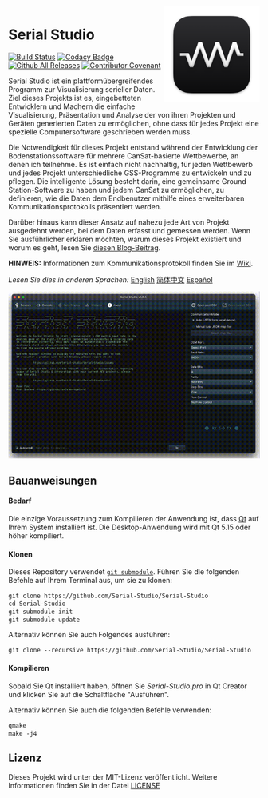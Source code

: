 <a href="#">
    <img width="192px" height="192px" src="doc/icon.png" align="right" />
</a>

# Serial Studio

[![Build Status](https://github.com/Serial-Studio/Serial-Studio/workflows/Build/badge.svg)](https://github.com/Serial-Studio/Serial-Studio/actions/)
[![Codacy Badge](https://app.codacy.com/project/badge/Grade/4b6f3ce14a684704980fea31d8c1632e)](https://www.codacy.com/gh/Serial-Studio/Serial-Studio/dashboard?utm_source=github.com&amp;utm_medium=referral&amp;utm_content=Serial-Studio/Serial-Studio&amp;utm_campaign=Badge_Grade)
[![Github All Releases](https://img.shields.io/github/downloads/Serial-Studio/Serial-Studio/total.svg)](https://github.com/Serial-Studio/Serial-Studio/releases/)
[![Contributor Covenant](https://img.shields.io/badge/Contributor%20Covenant-v1.4%20adopted-ff69b4.svg)](CODE_OF_CONDUCT.md)

Serial Studio ist ein plattformübergreifendes Programm zur Visualisierung serieller Daten. Ziel dieses Projekts ist es, eingebetteten Entwicklern und Machern die einfache Visualisierung, Präsentation und Analyse der von ihren Projekten und Geräten generierten Daten zu ermöglichen, ohne dass für jedes Projekt eine spezielle Computersoftware geschrieben werden muss.

Die Notwendigkeit für dieses Projekt entstand während der Entwicklung der Bodenstationssoftware für mehrere CanSat-basierte Wettbewerbe, an denen ich teilnehme. Es ist einfach nicht nachhaltig, für jeden Wettbewerb und jedes Projekt unterschiedliche GSS-Programme zu entwickeln und zu pflegen. Die intelligente Lösung besteht darin, eine gemeinsame Ground Station-Software zu haben und jedem CanSat zu ermöglichen, zu definieren, wie die Daten dem Endbenutzer mithilfe eines erweiterbaren Kommunikationsprotokolls präsentiert werden.

Darüber hinaus kann dieser Ansatz auf nahezu jede Art von Projekt ausgedehnt werden, bei dem Daten erfasst und gemessen werden. Wenn Sie ausführlicher erklären möchten, warum dieses Projekt existiert und worum es geht, lesen Sie [diesen Blog-Beitrag](https://www.alex-spataru.com/blog/introducing-serial-studio).

**HINWEIS:** Informationen zum Kommunikationsprotokoll finden Sie im [Wiki](https://github.com/Serial-Studio/Serial-Studio/wiki/Communication-Protocol).

*Lesen Sie dies in anderen Sprachen:* [English](README.md) [简体中文](README_ZH.md) [Español](README_ES.md)

![Software usage](doc/app-usage.gif)

## Bauanweisungen

#### Bedarf

Die einzige Voraussetzung zum Kompilieren der Anwendung ist, dass [Qt](http://www.qt.io/download-open-source/) auf Ihrem System installiert ist. Die Desktop-Anwendung wird mit Qt 5.15 oder höher kompiliert.

#### Klonen

Dieses Repository verwendet [`git submodule`](https://git-scm.com/book/en/v2/Git-Tools-Submodules). Führen Sie die folgenden Befehle auf Ihrem Terminal aus, um sie zu klonen:

	git clone https://github.com/Serial-Studio/Serial-Studio
	cd Serial-Studio
	git submodule init
	git submodule update
	
Alternativ können Sie auch Folgendes ausführen:

	git clone --recursive https://github.com/Serial-Studio/Serial-Studio
    
#### Kompilieren

Sobald Sie Qt installiert haben, öffnen Sie *Serial-Studio.pro* in Qt Creator und klicken Sie auf die Schaltfläche "Ausführen".

Alternativ können Sie auch die folgenden Befehle verwenden:

	qmake
	make -j4

## Lizenz

Dieses Projekt wird unter der MIT-Lizenz veröffentlicht. Weitere Informationen finden Sie in der Datei [LICENSE](LICENSE.md)


